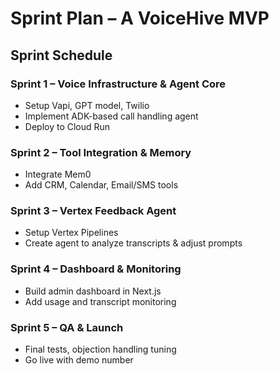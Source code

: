 # Sprint Plan – A VoiceHive MVP

## Sprint Schedule

### Sprint 1 – Voice Infrastructure & Agent Core
- Setup Vapi, GPT model, Twilio
- Implement ADK-based call handling agent
- Deploy to Cloud Run

### Sprint 2 – Tool Integration & Memory
- Integrate Mem0
- Add CRM, Calendar, Email/SMS tools

### Sprint 3 – Vertex Feedback Agent
- Setup Vertex Pipelines
- Create agent to analyze transcripts & adjust prompts

### Sprint 4 – Dashboard & Monitoring
- Build admin dashboard in Next.js
- Add usage and transcript monitoring

### Sprint 5 – QA & Launch
- Final tests, objection handling tuning
- Go live with demo number
